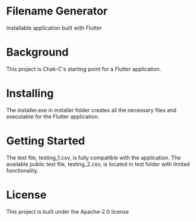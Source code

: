 # Filename Generator

Installable application built with Flutter

Background
========================================

This project is Chak-C's starting point for a Flutter application.

Installing
========================================

The installer.exe in installer folder creates all the necessary files and executable for the Flutter application.

Getting Started
========================================

The test file, testing_1.csv, is fully compatible with the application. The available public test file, testing_2.csv, is located in test folder with limited functionality.

License
========================================

This project is built under the Apache-2.0 license 

